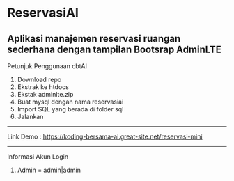 # ReservasiAI
Aplikasi manajemen reservasi ruangan sederhana dengan tampilan Bootsrap AdminLTE
-----------

Petunjuk Penggunaan cbtAI
1. Download repo
2. Ekstrak ke htdocs
3. Ekstak adminlte.zip
4. Buat mysql dengan nama reservasiai
5. Import SQL yang berada di folder sql
6. Jalankan
-----------

Link Demo : https://koding-bersama-ai.great-site.net/reservasi-mini

-----------
Informasi Akun Login
1. Admin = admin|admin
